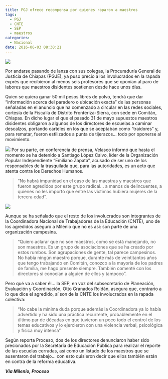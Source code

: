```yaml
---
title: PGJ ofrece recompensa por quienes raparon a maestros
tags:
  - PGJ
  - CNTE
  - SEP
  - maestros
categories:
  - Nacional
date: 2016-06-03 08:30:21
---
```

![](https://res.cloudinary.com/pidmx/image/upload/v1464960671/maestros-chiapas2-860x464_usfl8k.jpg)

Por andarse pasando de lanza con sus colegas, la Procuraduría General de Justicia de Chiapas (PGJE), ya puso precio a los involucrados en la rapada exprés que recibieron al menos seis profesores que se oponían al paro de labores que maestros disidentes sostienen desde hace unos días.

Quien se quiera ganar 50 mil pesos libres de polvo, tendrá que dar “información acerca del paradero o ubicación exacta” de las personas señaladas en el anuncio que ha comenzado a circular en las redes sociales, cortesía de la Fiscalía de Distrito Fronteriza-Sierra, con sede en Comitán, Chiapas. En dicho lugar el que el pasado 31 de mayo supuestos maestros disidentes obligaron a algunos de los directores de escuelas a caminar descalzos, portando carteles en los que se aceptaban como “traidores” y, para rematar, fueron estilizados a punta de tijerazos… todo por oponerse al movimiento.

![](https://res.cloudinary.com/pidmx/image/upload/v1464960682/maestros-chiapas_qps73y.jpg)
Por su parte, en conferencia de prensa, Velasco informó que hasta el momento se ha detenido a Santiago López Calvo, líder de la Organización Popular Independiente “Emiliano Zapata”, acusado de ser uno de los responsables de la trasquilada que, para las autoridades, es un acto que atenta contra los Derechos Humanos.

> “No habrá impunidad en el caso de las maestras y maestros que fueron agredidos por este grupo radical… a manos de delincuentes, a quienes no les importó que entre las víctimas hubiera mujeres de la tercera edad”.

![](https://res.cloudinary.com/pidmx/image/upload/v1464960691/Manuel-Velasco_bfg0iy.jpg)

Aunque se ha señalado que el resto de los involucrados son integrantes de la Coordinadora Nacional de Trabajadores de la Educación (CNTE), uno de los agredidos aseguró a Milenio que no es así: son parte de una organización campesina.

> “Quiero aclarar que no son maestros, como se está manejando, no son maestros. Es un grupo de asociaciones que se ha creado por estos rumbos. Son agrupaciones de gente, tal parece campesinos. No había ningún maestro porque, durante más de veintitantos años que tengo trabajando en Comitán, conozco a la mayoría de los padres de familia, me hago presente siempre. También comenté con los directores si conocían a alguien de ellos y tampoco”.

Pero qué va a saber él… la SEP, en voz del subsecretario de Planeación, Evaluación y Coordinación, Otto Granados Roldán, asegura que, contrario a lo que dice el agredido, sí son de la CNTE los involucrados en la rapada colectiva:

> “No cabe la mínima duda porque además la Coordinadora ya lo había advertido y ha sido una práctica recurrente, probablemente en el último par de décadas en que tuvieron un poco todo el control de los temas educativos y lo ejercieron con una violencia verbal, psicológica y física muy intensa”

Según reporta Proceso, dos de los directores denunciaron haber sido presionados por la Secretaría de Educación Pública para realizar el reporte de las escuelas cerradas, así como un listado de los maestros que se ausentaron del trabajo… con esto quisieron decir que ellos también están en contra de la reforma educativa.

***Vía Milenio, Proceso***
